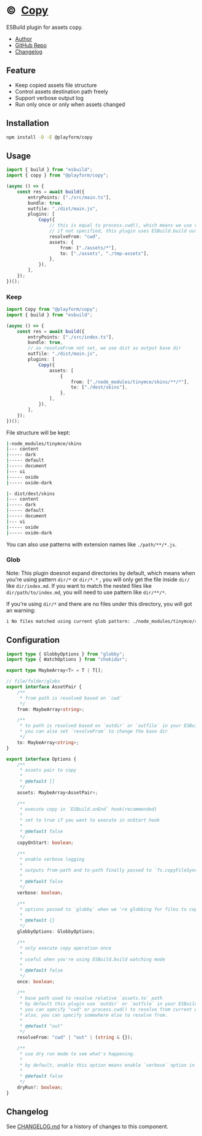 # ©️ [Copy]

ESBuild plugin for assets copy.

-   [Author](https://github.com/linbudu599)
-   [GitHub Repo](https://github.com/LinbuduLab/esbuild-plugins/tree/master/packages/@playform/copy#readme)
-   [Changelog](https://github.com/LinbuduLab/esbuild-plugins/blob/main/packages/@playform/copy/CHANGELOG.md)

## Feature

-   Keep copied assets file structure
-   Control assets destination path freely
-   Support verbose output log
-   Run only once or only when assets changed

## Installation

```sh
npm install -D -E @playform/copy
```

## Usage

```ts
import { build } from "esbuild";
import { copy } from "@playform/copy";

(async () => {
	const res = await build({
		entryPoints: ["./src/main.ts"],
		bundle: true,
		outfile: "./dist/main.js",
		plugins: [
			Copy({
				// this is equal to process.cwd(), which means we use cwd path as base path to resolve `to` path
				// if not specified, this plugin uses ESBuild.build outdir/outfile options as base path.
				resolveFrom: "cwd",
				assets: {
					from: ["./assets/*"],
					to: ["./assets", "./tmp-assets"],
				},
			}),
		],
	});
})();
```

### Keep

```ts
import Copy from "@playform/copy";
import { build } from "esbuild";

(async () => {
	const res = await build({
		entryPoints: ["./src/index.ts"],
		bundle: true,
		// as resolveFrom not set, we use dist as output base dir
		outfile: "./dist/main.js",
		plugins: [
			Copy({
				assets: [
					{
						from: ["./node_modules/tinymce/skins/**/*"],
						to: ["./dest/skins"],
					},
				],
			}),
		],
	});
})();
```

File structure will be kept:

```sh
|-node_modules/tinymce/skins
|--- content
|----- dark
|----- default
|----- document
|--- ui
|----- oxide
|----- oxide-dark
```

```sh
|- dist/dest/skins
|--- content
|----- dark
|----- default
|----- document
|--- ui
|----- oxide
|----- oxide-dark
```

You can also use patterns with extension names like `./path/**/*.js`.

### Glob

Note: This plugin doesnot expand directories by default, which means when you're
using pattern `dir/*` or `dir/*.*` , you will only get the file inside `dir/`
like `dir/index.md`. If you want to match the nested files like
`dir/path/to/index.md`, you will need to use pattern like `dir/**/*`.

If you're using `dir/*` and there are no files under this directory, you will
got an warning:

```sh
i No files matched using current glob pattern: ./node_modules/tinymce/skins/*, maybe you need to configure globby by options.globbyOptions?
```

## Configuration

```ts
import type { GlobbyOptions } from "globby";
import type { WatchOptions } from "chokidar";

export type MaybeArray<T> = T | T[];

// file/folder/globs
export interface AssetPair {
	/**
	 * from path is resolved based on `cwd`
	 */
	from: MaybeArray<string>;

	/**
	 * to path is resolved based on `outdir` or `outfile` in your ESBuild options by default
	 * you can also set `resolveFrom` to change the base dir
	 */
	to: MaybeArray<string>;
}

export interface Options {
	/**
	 * assets pair to copy
	 *
	 * @default []
	 */
	assets: MaybeArray<AssetPair>;

	/**
	 * execute copy in `ESBuild.onEnd` hook(recommended)
	 *
	 * set to true if you want to execute in onStart hook
	 *
	 * @default false
	 */
	copyOnStart: boolean;

	/**
	 * enable verbose logging
	 *
	 * outputs from-path and to-path finally passed to `fs.copyFileSync` method
	 *
	 * @default false
	 */
	verbose: boolean;

	/**
	 * options passed to `globby` when we 're globbing for files to copy
	 *
	 * @default {}
	 */
	globbyOptions: GlobbyOptions;

	/**
	 * only execute copy operation once
	 *
	 * useful when you're using ESBuild.build watching mode
	 *
	 * @default false
	 */
	once: boolean;

	/**
	 * base path used to resolve relative `assets.to` path
	 * by default this plugin use `outdir` or `outfile` in your ESBuild options
	 * you can specify "cwd" or process.cwd() to resolve from current working directory,
	 * also, you can specify somewhere else to resolve from.
	 *
	 * @default "out"
	 */
	resolveFrom: "cwd" | "out" | (string & {});

	/**
	 * use dry run mode to see what's happening.
	 *
	 * by default, enable this option means enable `verbose` option in the same time
	 *
	 * @default false
	 */
	dryRun?: boolean;
}
```

[Copy]: https://npmjs.org/@playform/copy

## Changelog

See [CHANGELOG.md](CHANGELOG.md) for a history of changes to this component.
